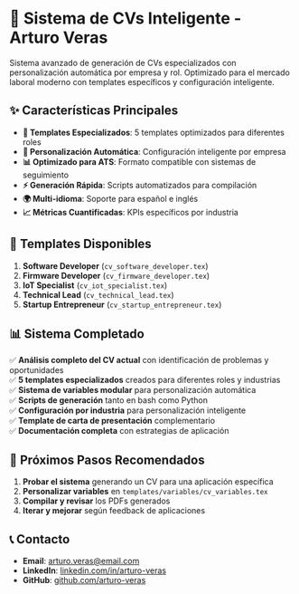 # 🚀 Sistema de CVs Inteligente - Arturo Veras

Sistema avanzado de generación de CVs especializados con personalización automática por empresa y rol. Optimizado para el mercado laboral moderno con templates específicos y configuración inteligente.

## ✨ Características Principales

- **🎯 Templates Especializados**: 5 templates optimizados para diferentes roles
- **🤖 Personalización Automática**: Configuración inteligente por empresa
- **📊 Optimizado para ATS**: Formato compatible con sistemas de seguimiento
- **⚡ Generación Rápida**: Scripts automatizados para compilación
- **🌍 Multi-idioma**: Soporte para español e inglés
- **📈 Métricas Cuantificadas**: KPIs específicos por industria

## 🎯 Templates Disponibles

1. **Software Developer** (`cv_software_developer.tex`)
2. **Firmware Developer** (`cv_firmware_developer.tex`)
3. **IoT Specialist** (`cv_iot_specialist.tex`)
4. **Technical Lead** (`cv_technical_lead.tex`)
5. **Startup Entrepreneur** (`cv_startup_entrepreneur.tex`)

## 📊 Sistema Completado

✅ **Análisis completo del CV actual** con identificación de problemas y oportunidades  
✅ **5 templates especializados** creados para diferentes roles y industrias  
✅ **Sistema de variables modular** para personalización automática  
✅ **Scripts de generación** tanto en bash como Python  
✅ **Configuración por industria** para personalización inteligente  
✅ **Template de carta de presentación** complementario  
✅ **Documentación completa** con estrategias de aplicación  

## 🚀 Próximos Pasos Recomendados

1. **Probar el sistema** generando un CV para una aplicación específica
2. **Personalizar variables** en `templates/variables/cv_variables.tex`
3. **Compilar y revisar** los PDFs generados
4. **Iterar y mejorar** según feedback de aplicaciones

## 📞 Contacto

- **Email**: arturo.veras@email.com
- **LinkedIn**: [linkedin.com/in/arturo-veras](https://linkedin.com/in/arturo-veras)
- **GitHub**: [github.com/arturo-veras](https://github.com/arturo-veras)